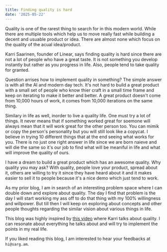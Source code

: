 ```yaml
---
title: Finding quality is hard
date: '2025-05-22'
---
```


Quality is one of the rarest thing to search for in this modern world. While there are multiple tools which help us to move really fast while building a decent and usuable product or idea. There are almost none which focus on the quality of the acual idea/product.

Karri Saarinen, founder of Linear, says finding quality is hard since there are not a lot of people who have a great taste. It is not something you develop instantly but rather as you progress in life. Also, people tend to take quality for granted.

Question arrises how to implement quality in something?
The simple answer is with all the AI and modern day tech. It's not hard to build a great product with a small set of people who know thier craft in a small time frame and keep on iterating to make it better and better. A great product doesn't come from 10,000 hours of work, it comes from 10,000 iterations on the same thing. 

Similary in life as well, inorder to live a quality life. One must try a lot of things. It never means that if something worked great for soemone will always mean that it will work great for the other person too. You can mimik or copy the person's personality but you will still look like a copycat. I believe in trying 10 different things that at the end seeing what works for you. There is no just one right answer in life since we are born naieve and will die the same so it's our job to find what will be meaniful in life and what will improve the quality of ours. 

I have a dream to build a great product which has an awesome quality. Why quality you may ask?
With quality, people love your product, spread about it, others are willing to try it since they have heard about it and it makes easier to sell it to people because it's a nice demo which just tend to work. 

As my prior blog, I am in search of an interesting problem space where I can double down and explore about quality. The day I find that problem is the day I will start working my ass off to do that thing with my 100% willingness and willpower. But till then I will keep on exploring about concepts and other people thoughts regarding the similar vision about various things in life. 

This blog was highly inspired by [this video](https://youtu.be/pCil7YNhNCU) where Karri talks about quality. I can resonate about everything he talks about and will try to implement the points in my real life.

If you liked reading this blog, I am interested to hear your feedbacks at `hi@sarg.am`. 
